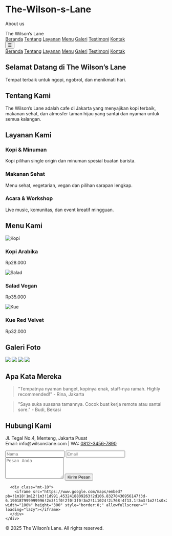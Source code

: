 # The-Wilson-s-Lane
About us
<!DOCTYPE html>
<html lang="id">
<head>
  <meta charset="UTF-8" />
  <meta name="viewport" content="width=device-width, initial-scale=1.0" />
  <title>The Wilson’s Lane</title>
  <script src="https://cdn.tailwindcss.com"></script>
  <style>
    html {
      scroll-behavior: smooth;
    }
  </style>
</head>
<body class="bg-gray-100">

  <!-- Navbar -->
  <nav class="bg-white shadow-md fixed w-full z-10">
    <div class="max-w-6xl mx-auto px-4 py-4 flex justify-between items-center">
      <div class="text-xl font-bold text-indigo-600">The Wilson’s Lane</div>
      <div class="hidden md:flex space-x-6">
        <a href="#beranda" class="text-gray-700 hover:text-indigo-600">Beranda</a>
        <a href="#tentang" class="text-gray-700 hover:text-indigo-600">Tentang</a>
        <a href="#layanan" class="text-gray-700 hover:text-indigo-600">Layanan</a>
        <a href="#menu" class="text-gray-700 hover:text-indigo-600">Menu</a>
        <a href="#galeri" class="text-gray-700 hover:text-indigo-600">Galeri</a>
        <a href="#testimoni" class="text-gray-700 hover:text-indigo-600">Testimoni</a>
        <a href="#kontak" class="text-gray-700 hover:text-indigo-600">Kontak</a>
      </div>
      <div class="md:hidden">
        <button id="menu-btn" class="text-gray-700 text-2xl">&#9776;</button>
      </div>
    </div>
    <div id="mobile-menu" class="hidden md:hidden bg-white px-4 pb-4">
      <a href="#beranda" class="block py-2">Beranda</a>
      <a href="#tentang" class="block py-2">Tentang</a>
      <a href="#layanan" class="block py-2">Layanan</a>
      <a href="#menu" class="block py-2">Menu</a>
      <a href="#galeri" class="block py-2">Galeri</a>
      <a href="#testimoni" class="block py-2">Testimoni</a>
      <a href="#kontak" class="block py-2">Kontak</a>
    </div>
  </nav>

  <!-- Beranda -->
  <section id="beranda" class="pt-24 pb-20 bg-cover bg-center text-white" style="background-image: url('https://source.unsplash.com/1600x900/?coffee,cafe');">
    <div class="max-w-4xl mx-auto text-center px-4">
      <h1 class="text-4xl md:text-5xl font-bold mb-4">Selamat Datang di The Wilson’s Lane</h1>
      <p class="text-lg md:text-xl">Tempat terbaik untuk ngopi, ngobrol, dan menikmati hari.</p>
    </div>
  </section>

  <!-- Tentang Kami -->
  <section id="tentang" class="py-16 bg-white">
    <div class="max-w-4xl mx-auto px-4 text-center">
      <h2 class="text-3xl font-bold mb-4">Tentang Kami</h2>
      <p class="text-gray-600">The Wilson’s Lane adalah cafe di Jakarta yang menyajikan kopi terbaik, makanan sehat, dan atmosfer taman hijau yang santai dan nyaman untuk semua kalangan.</p>
    </div>
  </section>

  <!-- Layanan -->
  <section id="layanan" class="py-16 bg-gray-100">
    <div class="max-w-5xl mx-auto px-4 text-center">
      <h2 class="text-3xl font-bold mb-10">Layanan Kami</h2>
      <div class="grid grid-cols-1 md:grid-cols-3 gap-6">
        <div class="bg-white p-6 rounded shadow hover:shadow-lg">
          <h3 class="text-xl font-semibold mb-2">Kopi & Minuman</h3>
          <p class="text-gray-600">Kopi pilihan single origin dan minuman spesial buatan barista.</p>
        </div>
        <div class="bg-white p-6 rounded shadow hover:shadow-lg">
          <h3 class="text-xl font-semibold mb-2">Makanan Sehat</h3>
          <p class="text-gray-600">Menu sehat, vegetarian, vegan dan pilihan sarapan lengkap.</p>
        </div>
        <div class="bg-white p-6 rounded shadow hover:shadow-lg">
          <h3 class="text-xl font-semibold mb-2">Acara & Workshop</h3>
          <p class="text-gray-600">Live music, komunitas, dan event kreatif mingguan.</p>
        </div>
      </div>
    </div>
  </section>

  <!-- Menu Makanan -->
  <section id="menu" class="py-16 bg-white">
    <div class="max-w-6xl mx-auto px-4 text-center">
      <h2 class="text-3xl font-bold mb-10">Menu Kami</h2>
      <div class="grid grid-cols-1 md:grid-cols-3 gap-6">
        <div class="bg-gray-100 p-4 rounded shadow">
          <img src="https://source.unsplash.com/400x300/?coffee" class="w-full rounded mb-4" alt="Kopi">
          <h3 class="font-semibold text-xl mb-2">Kopi Arabika</h3>
          <p class="text-gray-600">Rp28.000</p>
        </div>
        <div class="bg-gray-100 p-4 rounded shadow">
          <img src="https://source.unsplash.com/400x300/?salad" class="w-full rounded mb-4" alt="Salad">
          <h3 class="font-semibold text-xl mb-2">Salad Vegan</h3>
          <p class="text-gray-600">Rp35.000</p>
        </div>
        <div class="bg-gray-100 p-4 rounded shadow">
          <img src="https://source.unsplash.com/400x300/?cake" class="w-full rounded mb-4" alt="Kue">
          <h3 class="font-semibold text-xl mb-2">Kue Red Velvet</h3>
          <p class="text-gray-600">Rp32.000</p>
        </div>
      </div>
    </div>
  </section>

  <!-- Galeri -->
  <section id="galeri" class="py-16 bg-gray-100">
    <div class="max-w-5xl mx-auto px-4 text-center">
      <h2 class="text-3xl font-bold mb-10">Galeri Foto</h2>
      <div class="grid grid-cols-2 md:grid-cols-4 gap-4">
        <img src="https://source.unsplash.com/300x300/?coffee-shop" class="rounded shadow">
        <img src="https://source.unsplash.com/300x300/?cafe-interior" class="rounded shadow">
        <img src="https://source.unsplash.com/300x300/?coffee-barista" class="rounded shadow">
        <img src="https://source.unsplash.com/300x300/?coffee-cup" class="rounded shadow">
      </div>
    </div>
  </section>

  <!-- Testimoni -->
  <section id="testimoni" class="py-16 bg-white">
    <div class="max-w-4xl mx-auto px-4 text-center">
      <h2 class="text-3xl font-bold mb-10">Apa Kata Mereka</h2>
      <div class="space-y-6">
        <blockquote class="text-gray-600 italic">"Tempatnya nyaman banget, kopinya enak, staff-nya ramah. Highly recommended!" - Rina, Jakarta</blockquote>
        <blockquote class="text-gray-600 italic">"Saya suka suasana tamannya. Cocok buat kerja remote atau santai sore." - Budi, Bekasi</blockquote>
      </div>
    </div>
  </section>

  <!-- Kontak -->
  <section id="kontak" class="py-16 bg-gray-100">
    <div class="max-w-4xl mx-auto px-4 text-center">
      <h2 class="text-3xl font-bold mb-4">Hubungi Kami</h2>
      <p class="text-gray-600 mb-6">Jl. Tegal No.4, Menteng, Jakarta Pusat<br>Email: info@wilsonslane.com | WA: <a href="https://wa.me/6281234567890" class="text-indigo-600 underline">0812-3456-7890</a></p>
      <form class="grid grid-cols-1 md:grid-cols-2 gap-4 text-left">
        <input type="text" placeholder="Nama" class="p-3 rounded border" required>
        <input type="email" placeholder="Email" class="p-3 rounded border" required>
        <textarea placeholder="Pesan Anda" rows="4" class="p-3 rounded border md:col-span-2" required></textarea>
        <button class="bg-indigo-600 hover:bg-indigo-700 text-white py-2 rounded md:col-span-2">Kirim Pesan</button>
      </form>

      <div class="mt-10">
        <iframe src="https://www.google.com/maps/embed?pb=!1m18!1m12!1m3!1d991.4532418809263!2d106.83270436956147!3d-6.190187999999996!2m3!1f0!2f0!3f0!3m2!1i1024!2i768!4f13.1!3m3!1m2!1s0x2e69f5cfd3381f9d%3A0x42b2c983d09a1b4b!2sMenteng!5e0!3m2!1sid!2sid!4v1625098234567!5m2!1sid!2sid" width="100%" height="300" style="border:0;" allowfullscreen="" loading="lazy"></iframe>
      </div>
    </div>
  </section>

  <!-- Footer -->
  <footer class="bg-gray-200 py-6 text-center text-gray-600">
    &copy; 2025 The Wilson’s Lane. All rights reserved.
  </footer>

  <!-- JS Mobile Menu -->
  <script>
    document.getElementById("menu-btn").addEventListener("click", function () {
      document.getElementById("mobile-menu").classList.toggle("hidden");
    });
  </script>

</body>
</html>
